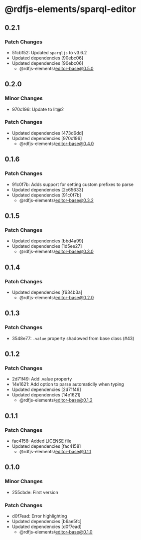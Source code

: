 # @rdfjs-elements/sparql-editor

## 0.2.1

### Patch Changes

- 51cb152: Updated `sparqljs` to v3.6.2
- Updated dependencies [90ebc06]
- Updated dependencies [90ebc06]
  - @rdfjs-elements/editor-base@0.5.0

## 0.2.0

### Minor Changes

- 970c196: Update to lit@2

### Patch Changes

- Updated dependencies [473d6dd]
- Updated dependencies [970c196]
  - @rdfjs-elements/editor-base@0.4.0

## 0.1.6

### Patch Changes

- 91c0f7b: Adds support for setting custom prefixes to parse
- Updated dependencies [2c65633]
- Updated dependencies [91c0f7b]
  - @rdfjs-elements/editor-base@0.3.2

## 0.1.5

### Patch Changes

- Updated dependencies [bbd4a99]
- Updated dependencies [1d5ee27]
  - @rdfjs-elements/editor-base@0.3.0

## 0.1.4

### Patch Changes

- Updated dependencies [f634b3a]
  - @rdfjs-elements/editor-base@0.2.0

## 0.1.3

### Patch Changes

- 3548e77: `.value` property shadowed from base class (#43)

## 0.1.2

### Patch Changes

- 2d71f49: Add .value property
- 14e1621: Add option to parse automaticlly when typing
- Updated dependencies [2d71f49]
- Updated dependencies [14e1621]
  - @rdfjs-elements/editor-base@0.1.2

## 0.1.1

### Patch Changes

- fac4158: Added LICENSE file
- Updated dependencies [fac4158]
  - @rdfjs-elements/editor-base@0.1.1

## 0.1.0

### Minor Changes

- 255cbde: First version

### Patch Changes

- d0f7ead: Error highlighting
- Updated dependencies [b6ae5fc]
- Updated dependencies [d0f7ead]
  - @rdfjs-elements/editor-base@0.1.0
